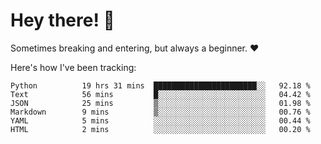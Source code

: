 # Hey there! 👋
Sometimes breaking and entering, but always a beginner. ❤️

Here's how I've been tracking:
<!--START_SECTION:waka-->

```text
Python          19 hrs 31 mins  ███████████████████████░░   92.18 %
Text            56 mins         █░░░░░░░░░░░░░░░░░░░░░░░░   04.42 %
JSON            25 mins         ▒░░░░░░░░░░░░░░░░░░░░░░░░   01.98 %
Markdown        9 mins          ▒░░░░░░░░░░░░░░░░░░░░░░░░   00.76 %
YAML            5 mins          ░░░░░░░░░░░░░░░░░░░░░░░░░   00.44 %
HTML            2 mins          ░░░░░░░░░░░░░░░░░░░░░░░░░   00.20 %
```

<!--END_SECTION:waka-->
